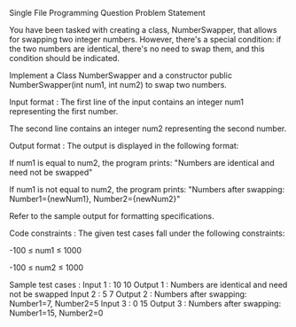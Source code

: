 Single File Programming Question
Problem Statement



You have been tasked with creating a class, NumberSwapper, that allows for swapping two integer numbers. However, there's a special condition: if the two numbers are identical, there's no need to swap them, and this condition should be indicated.



Implement a Class NumberSwapper and a constructor public NumberSwapper(int num1, int num2) to swap two numbers.

Input format :
The first line of the input contains an integer num1 representing the first number.

The second line contains an integer num2 representing the second number.

Output format :
The output is displayed in the following format:

If num1 is equal to num2, the program prints: "Numbers are identical and need not be swapped"

If num1 is not equal to num2, the program prints: "Numbers after swapping: Number1={newNum1}, Number2={newNum2}"



Refer to the sample output for formatting specifications.

Code constraints :
The given test cases fall under the following constraints:

-100 ≤ num1 ≤ 1000

-100 ≤ num2 ≤ 1000

Sample test cases :
Input 1 :
10
10
Output 1 :
Numbers are identical and need not be swapped
Input 2 :
5
7
Output 2 :
Numbers after swapping: Number1=7, Number2=5
Input 3 :
0
15
Output 3 :
Numbers after swapping: Number1=15, Number2=0